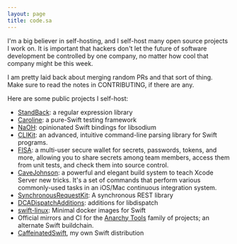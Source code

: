```yaml
---
layout: page
title: code.sa
---
```


I'm a big believer in self-hosting, and I self-host many open source projects I work on.  It is important that hackers don't let the future of software development be controlled by one company, no matter how cool that company might be this week.

I am pretty laid back about merging random PRs and that sort of thing.  Make sure to read the notes in CONTRIBUTING, if there are any.

Here are some public projects I self-host:

* [StandBack](https://code.sealedabstract.com/drewcrawford/StandBack): a regular expression library
* [Caroline](https://code.sealedabstract.com/drewcrawford/Caroline): a pure-Swift testing framework
* [NaOH](https://code.sealedabstract.com/drewcrawford/NaOH): opinionated Swift bindings for libsodium
* [CLIKit](https://code.sealedabstract.com/drewcrawford/CLIKit): an advanced, intuitive command-line parsing library for Swift programs.
* [FISA](https://code.sealedabstract.com/drewcrawford/FISA): a multi-user secure wallet for secrets, passwords, tokens, and more, allowing you to share secrets among team members, access them from unit tests, and check them into source control.  
* [CaveJohnson](https://code.sealedabstract.com/drewcrawford/CaveJohnson2): a powerful and elegant build system to teach Xcode Server new tricks. It's a set of commands that perform various commonly-used tasks in an iOS/Mac continuous integration system. 
* [SynchronousRequestKit](https://code.sealedabstract.com/drewcrawford/SynchronousRequestKit): A synchronous REST library
* [DCADispatchAdditions](https://code.sealedabstract.com/drewcrawford/DCADispatchAdditions): additions for libdispatch
* [swift-linux](https://code.sealedabstract.com/drewcrawford/swift-linux): Minimal docker images for Swift
* Official mirrors and CI for the [Anarchy Tools](https://github.com/AnarchyTools) family of projects; an alternate Swift buildchain.
* [CaffeinatedSwift](https://code.sealedabstract.com/CaffeinatedSwift/swift), my own Swift distribution